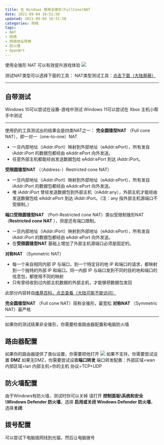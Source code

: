 ```yaml
---
title: 在 Windows 使用全锥形(FullCone)NAT
date: 2021-09-04 16:51:50
updated: 2021-09-04 16:51:50
categories: 网络
tags:
- NAT
- 网络
- 网络地址转换
- 防火墙
- OpenWrt
---
```

使用全锥形 NAT 可以有效提升游戏体验
![](https://cos.mbrjun.cn/IMGS/2021/09/04/fcn.svg)
<!-- more -->
测试NAT类型可以选择下面的工具：
NAT类型测试工具：[点击下载（大陆屏蔽）](https://t.me/MBRFans/157)

---

## 自带测试

Windows 10可以尝试在设置-游戏中测试
Windows 11可以尝试在 Xbox 主机小帮手中测试

---



使用扔的工具测试出的结果会是四类NAT之一：
**完全圆锥型NAT** （Full cone NAT），即一对一（one-to-one）NAT

* 一旦内部地址（iAddr:iPort）映射到外部地址（eAddr:ePort），所有发自 iAddr:iPort 的数据包都经由 eAddr:ePort 向外发送。
* 任意外部主机都能经由发送数据包给 eAddr:ePort 到达 iAddr:iPort。

**受限圆锥型NAT** （（Address-）Restricted cone NAT）

* 一旦内部地址（iAddr:iPort）映射到外部地址（eAddr:ePort），所有发自 iAddr:iPort 的数据包都经由 eAddr:ePort 向外发送。
* 唯 iAddr:iPort 曾经发送数据包到外部主机（nAddr:any），外部主机才能经由发送数据包给 eAddr:ePort 到达 iAddr:iPort。（注：any 指外部主机源端口不受限制。）

**端口受限圆锥型NAT** （Port-Restricted cone NAT）类似受限制锥形NAT（**Restricted cone NAT** ），但是还有端口限制。

* 一旦内部地址（iAddr:iPort）映射到外部地址（eAddr:ePort），所有发自 iAddr:iPort 的数据包都经由 eAddr:ePort 向外发送。
* 在**受限圆锥型NAT** 基础上增加了外部主机源端口必须是固定的。

**对称NAT** （Symmetric NAT）

* 每一个来自相同内部 IP 与端口，到一个特定目的地 IP 和端口的请求，都映射到一个独特的外部 IP 和端口。同一内部 IP 与端口发到不同的目的地和端口的信息包，都使用不同的映射
* 只有曾经收到过内部主机数据的外部主机，才能够把数据包发回

此部分内容转自[维基百科，点击查看（大陆可能不能访问）](https://zh.wikipedia.org/wiki/%E7%BD%91%E7%BB%9C%E5%9C%B0%E5%9D%80%E8%BD%AC%E6%8D%A2)

**完全圆锥型NAT** （Full cone NAT）简称全锥形，最宽松
**对称NAT** （Symmetric NAT）最严格

---

如果你的测试结果非全锥形，你需要检查路由器配置和电脑防火墙

## 路由器配置

如果你的路由器提供了类似设置，你需要把他打开
![  ](https://cos.mbrjun.cn/IMGS/2021/09/04/fn.png)
如果不支持，你需要尝试设置 **DMZ**
如果无DMZ，你需要尝试设置**端口转发**
端口转发配置：外部区域=wan 内部区域=lan 内部主机=你的主机 协议=TCP+UDP

## 防火墙配置

由于Windows有防火墙，测试时你可以关掉
请打开 **控制面板\系统和安全\Windows Defender 防火墙**，选择 **启用或关闭 Windows Defender 防火墙**，选择**关闭**

## 拨号配置

可以尝试下电脑插网线到光猫，然后让电脑拨号

